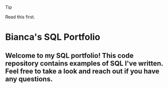 >[!TIP]
>Read this first. 

# Bianca's SQL Portfolio

## Welcome to my SQL portfolio! This code repository contains examples of SQL I've written. Feel free to take a look and reach out if you have any questions.


